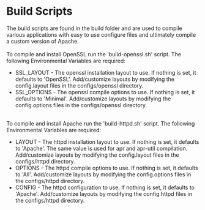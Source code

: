# Build Scripts
The build scripts are found in the build folder and are used to compile various applications with easy to use configure files and ultimately compile a custom version of Apache.<br/> 
<br/>
To compile and install OpenSSL run the 'build-openssl.sh' script. The following Environmental Variables are required:<br/>
<ul>
    <li>
        SSL_LAYOUT - The openssl installation layout to use. If nothing is set, it defaults to 'OpenSSL'. Add/customize layouts by modifying the config.layout files in the configs/openssl directory.
    </li>
    <li>
        SSL_OPTIONS - The openssl compile options to use. If nothing is set, it defaults to 'Minimal'. Add/customize layouts by modifying the config.options files in the configs/openssl directory.
    </li>
</ul>
<br/>
To compile and install Apache run the 'build-httpd.sh' script. The following Environmental Variables are required:<br/>
<ul>
    <li>
        LAYOUT - The httpd installation layout to use. If nothing is set, it defaults to 'Apache'. The same value is used for apr and apr-util compilation. Add/customize layouts by modifying the config.layout files in the configs/httpd directory.
    </li>
    <li>
        OPTIONS - The httpd compile options to use. If nothing is set, it defaults to 'All'. Add/customize layouts by modifying the config.options files in the configs/httpd directory.
    </li>
    <li>
        CONFIG - The httpd configuration to use. If nothing is set, it defaults to 'Apache'. Add/customize layouts by modifying the config.httpd files in the configs/httpd directory.
    </li>
</ul>